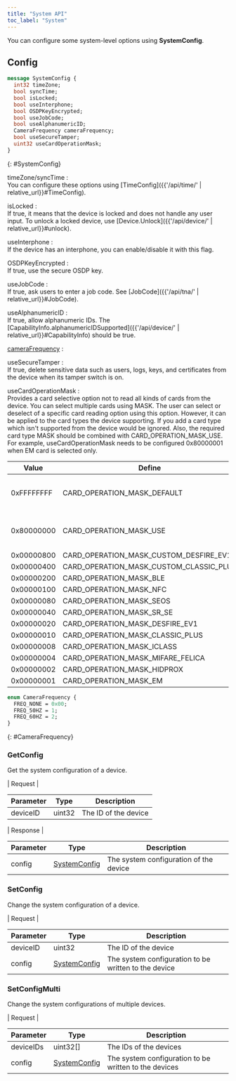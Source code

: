 ```yaml
---
title: "System API"
toc_label: "System"  
---
```


You can configure some system-level options using __SystemConfig__.

## Config

```protobuf
message SystemConfig {
  int32 timeZone;
  bool syncTime;
  bool isLocked; 
  bool useInterphone;
  bool OSDPKeyEncrypted;
  bool useJobCode;
  bool useAlphanumericID;
  CameraFrequency cameraFrequency;
  bool useSecureTamper;
  uint32 useCardOperationMask;
}
```
{: #SystemConfig}

timeZone/syncTime :<BR>
You can configure these options using [TimeConfig]({{'/api/time/' | relative_url}}#TimeConfig).

isLocked :<BR>
If true, it means that the device is locked and does not handle any user input. To unlock a locked device, use [Device.Unlock]({{'/api/device/' | relative_url}}#unlock).

useInterphone :<BR>
If the device has an interphone, you can enable/disable it with this flag. 

OSDPKeyEncrypted :<BR>
If true, use the secure OSDP key. 

useJobCode :<BR>
If true, ask users to enter a job code. See [JobCode]({{'/api/tna/' | relative_url}}#JobCode).

useAlphanumericID :<BR>
If true, allow alphanumeric IDs. The [CapabilityInfo.alphanumericIDSupported]({{'/api/device/' | relative_url}}#CapabilityInfo) should be true.

[cameraFrequency](#CameraFrequency) : 

useSecureTamper :<BR>
If true, delete sensitive data such as users, logs, keys, and certificates from the device when its tamper switch is on.

useCardOperationMask :<BR>
Provides a card selective option not to read all kinds of cards from the device. 
You can select multiple cards using MASK. The user can select or deselect of a specific card reading option using this option. 
However, it can be applied to the card types the device supporting. If you add a card type which isn't supported from the device would be ignored. 
Also, the required card type MASK should be combined with CARD_OPERATION_MASK_USE. 
For example, useCardOperationMask needs to be configured 0x80000001 when EM card is selected only.

| Value | Define | Description |
| --------- | ----------- | ----------- |
| 0xFFFFFFFF | CARD_OPERATION_MASK_DEFAULT | Please define and use it in your codes |
| 0x80000000 | CARD_OPERATION_MASK_USE | Please define and use it in your codes |
| 0x00000800 | CARD_OPERATION_MASK_CUSTOM_DESFIRE_EV1 | |
| 0x00000400 | CARD_OPERATION_MASK_CUSTOM_CLASSIC_PLUS | |
| 0x00000200 | CARD_OPERATION_MASK_BLE | |
| 0x00000100 | CARD_OPERATION_MASK_NFC | |
| 0x00000080 | CARD_OPERATION_MASK_SEOS | |
| 0x00000040 | CARD_OPERATION_MASK_SR_SE | |
| 0x00000020 | CARD_OPERATION_MASK_DESFIRE_EV1 | |
| 0x00000010 | CARD_OPERATION_MASK_CLASSIC_PLUS | |
| 0x00000008 | CARD_OPERATION_MASK_ICLASS | |
| 0x00000004 | CARD_OPERATION_MASK_MIFARE_FELICA | |
| 0x00000002 | CARD_OPERATION_MASK_HIDPROX | |
| 0x00000001 | CARD_OPERATION_MASK_EM | |


```protobuf
enum CameraFrequency {
  FREQ_NONE = 0x00;
  FREQ_50HZ = 1;
  FREQ_60HZ = 2;
}
```
{: #CameraFrequency}


### GetConfig

Get the system configuration of a device.

| Request |

| Parameter | Type | Description |
| --------- | ---- | ----------- |
| deviceID | uint32 | The ID of the device |

| Response |

| Parameter | Type | Description |
| --------- | ---- | ----------- |
| config | [SystemConfig](#SystemConfig) | The system configuration of the device |

### SetConfig

Change the system configuration of a device.

| Request |

| Parameter | Type | Description |
| --------- | ---- | ----------- |
| deviceID | uint32 | The ID of the device |
| config | [SystemConfig](#SystemConfig) | The system configuration to be written to the device |


### SetConfigMulti

Change the system configurations of multiple devices.

| Request |

| Parameter | Type | Description |
| --------- | ---- | ----------- |
| deviceIDs | uint32[] | The IDs of the devices |
| config | [SystemConfig](#SystemConfig) | The system configuration to be written to the devices |
